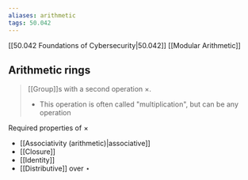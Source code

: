 ```yaml
---
aliases: arithmetic
tags: 50.042
---
```

[[50.042 Foundations of Cybersecurity|50.042]]
[[Modular Arithmetic]]

## Arithmetic rings
> [[Group]]s with a second operation $\times$.
> - This operation is often called "multiplication", but can be any operation

Required properties of $\times$
- [[Associativity (arithmetic)|associative]]
- [[Closure]]
- [[Identity]]
- [[Distributive]] over $\star$
